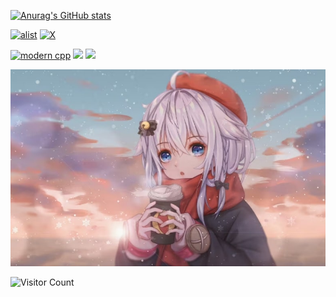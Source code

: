 [![Anurag's GitHub stats](https://github-readme-stats.vercel.app/api?username=detme0919&show_icons=true&theme=tokyonight)](https://space.bilibili.com/667072391)

[![alist](https://img.shields.io/badge/alist-detme0919-yello)](http://riasy.top/)
[![X](https://img.shields.io/badge/X-@detme3427-red)](https://www.x.com/@detme3427)

[![modern cpp](https://img.shields.io/badge/喜欢-摸鱼-blue)](https://learn.microsoft.com/zh-cn/cpp/cpp/welcome-back-to-cpp-modern-cpp) 
![](https://img.shields.io/badge/性格-开朗-red) 
![](https://img.shields.io/badge/爱好-二次元-red)

</div>

![头像](image/头像.jpg)

![Visitor Count](https://profile-counter.glitch.me/Mq-b/count.svg)

[github-sub-title:img]: https://readme-typing-svg.herokuapp.com?font=Segoe+Script&center=true&lines=detme0919.
